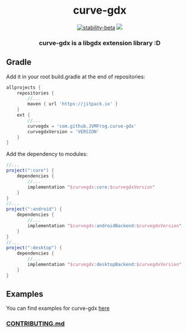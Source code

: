 <div align="center">

# curve-gdx

[![stability-beta](https://img.shields.io/badge/stability-beta-33bbff.svg)](https://github.com/mkenney/software-guides/blob/master/STABILITY-BADGES.md#beta)
[![](https://jitpack.io/v/JVMFrog/curve-gdx.svg)](https://jitpack.io/#JVMFrog/curve-gdx)

<h3>curve-gdx is a libgdx extension library :D</h2>
</div>

## Gradle

Add it in your root build.gradle at the end of repositories:

```groovy
allprojects {
    repositories {
        //...
        maven { url 'https://jitpack.io' }
    }
    ext {
        //...
        curvegdx = 'com.github.JVMFrog.curve-gdx'
        curvegdxVersion = 'VERSION'
    }
}
```

Add the dependency to modules:

```groovy
//...
project(":core") {
    dependencies {
        //...
        implementation "$curvegdx:core:$curvegdxVersion"
    }
}
//...
project(":android") {
    dependencies {
        //...
        implementation "$curvegdx:androidBackend:$curvegdxVersion"
    }
}
//...
project(":desktop") {
    dependencies {
        //...
        implementation "$curvegdx:desktopBackend:$curvegdxVersion"
    }
}
```

## Examples

You can find examples for curve-gdx [here](examples#readme)

### [CONTRIBUTING.md](docs/CONTRIBUTING.md)
